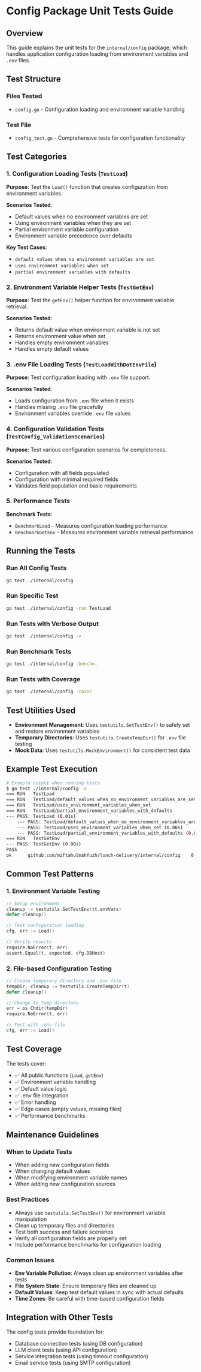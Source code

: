# Config Package Unit Tests Guide

## Overview

This guide explains the unit tests for the `internal/config` package, which handles application configuration loading from environment variables and `.env` files.

## Test Structure

### Files Tested
- `config.go` - Configuration loading and environment variable handling

### Test File
- `config_test.go` - Comprehensive tests for configuration functionality

## Test Categories

### 1. Configuration Loading Tests (`TestLoad`)

**Purpose**: Test the `Load()` function that creates configuration from environment variables.

**Scenarios Tested**:
- Default values when no environment variables are set
- Using environment variables when they are set
- Partial environment variable configuration
- Environment variable precedence over defaults

**Key Test Cases**:
- `default values when no environment variables are set`
- `uses environment variables when set`
- `partial environment variables with defaults`

### 2. Environment Variable Helper Tests (`TestGetEnv`)

**Purpose**: Test the `getEnv()` helper function for environment variable retrieval.

**Scenarios Tested**:
- Returns default value when environment variable is not set
- Returns environment value when set
- Handles empty environment variables
- Handles empty default values

### 3. .env File Loading Tests (`TestLoadWithDotEnvFile`)

**Purpose**: Test configuration loading with `.env` file support.

**Scenarios Tested**:
- Loads configuration from `.env` file when it exists
- Handles missing `.env` file gracefully
- Environment variables override `.env` file values

### 4. Configuration Validation Tests (`TestConfig_ValidationScenarios`)

**Purpose**: Test various configuration scenarios for completeness.

**Scenarios Tested**:
- Configuration with all fields populated
- Configuration with minimal required fields
- Validates field population and basic requirements

### 5. Performance Tests

**Benchmark Tests**:
- `BenchmarkLoad` - Measures configuration loading performance
- `BenchmarkGetEnv` - Measures environment variable retrieval performance

## Running the Tests

### Run All Config Tests
```bash
go test ./internal/config
```

### Run Specific Test
```bash
go test ./internal/config -run TestLoad
```

### Run Tests with Verbose Output
```bash
go test ./internal/config -v
```

### Run Benchmark Tests
```bash
go test ./internal/config -bench=.
```

### Run Tests with Coverage
```bash
go test ./internal/config -cover
```

## Test Utilities Used

- **Environment Management**: Uses `testutils.SetTestEnv()` to safely set and restore environment variables
- **Temporary Directories**: Uses `testutils.CreateTempDir()` for `.env` file testing
- **Mock Data**: Uses `testutils.MockEnvironment()` for consistent test data

## Example Test Execution

```bash
# Example output when running tests
$ go test ./internal/config -v
=== RUN   TestLoad
=== RUN   TestLoad/default_values_when_no_environment_variables_are_set
=== RUN   TestLoad/uses_environment_variables_when_set
=== RUN   TestLoad/partial_environment_variables_with_defaults
--- PASS: TestLoad (0.01s)
    --- PASS: TestLoad/default_values_when_no_environment_variables_are_set (0.00s)
    --- PASS: TestLoad/uses_environment_variables_when_set (0.00s)
    --- PASS: TestLoad/partial_environment_variables_with_defaults (0.00s)
=== RUN   TestGetEnv
--- PASS: TestGetEnv (0.00s)
PASS
ok      github.com/miftahulmahfuzh/lunch-delivery/internal/config    0.012s
```

## Common Test Patterns

### 1. Environment Variable Testing
```go
// Setup environment
cleanup := testutils.SetTestEnv(tt.envVars)
defer cleanup()

// Test configuration loading
cfg, err := Load()

// Verify results
require.NoError(t, err)
assert.Equal(t, expected, cfg.DBHost)
```

### 2. File-based Configuration Testing
```go
// Create temporary directory and .env file
tempDir, cleanup := testutils.CreateTempDir(t)
defer cleanup()

// Change to temp directory
err = os.Chdir(tempDir)
require.NoError(t, err)

// Test with .env file
cfg, err := Load()
```

## Test Coverage

The tests cover:
- ✅ All public functions (`Load`, `getEnv`)
- ✅ Environment variable handling
- ✅ Default value logic
- ✅ .env file integration
- ✅ Error handling
- ✅ Edge cases (empty values, missing files)
- ✅ Performance benchmarks

## Maintenance Guidelines

### When to Update Tests
- When adding new configuration fields
- When changing default values
- When modifying environment variable names
- When adding new configuration sources

### Best Practices
- Always use `testutils.SetTestEnv()` for environment variable manipulation
- Clean up temporary files and directories
- Test both success and failure scenarios
- Verify all configuration fields are properly set
- Include performance benchmarks for configuration loading

### Common Issues
- **Env Variable Pollution**: Always clean up environment variables after tests
- **File System State**: Ensure temporary files are cleaned up
- **Default Values**: Keep test default values in sync with actual defaults
- **Time Zones**: Be careful with time-based configuration fields

## Integration with Other Tests

The config tests provide foundation for:
- Database connection tests (using DB configuration)
- LLM client tests (using API configuration)
- Service integration tests (using timeout configuration)
- Email service tests (using SMTP configuration)